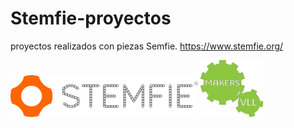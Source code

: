 # Stemfie-proyectos
 proyectos realizados con piezas Semfie. https://www.stemfie.org/


<img src="Stemfie_Motorizado/Imagenes/LogoSTEMFIE.png" width="300" /> 

<img src="Stemfie_Motorizado/Imagenes/LogoV9.jpg" width="100" /> 